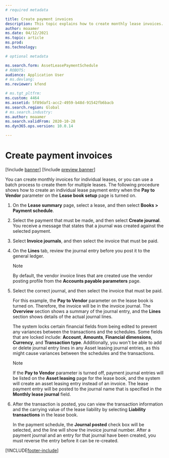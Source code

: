 ```yaml
---
# required metadata

title: Create payment invoices
description: This topic explains how to create monthly lease invoices. You can create invoices for individual leases, or you can use a batch process to create them for multiple leases.
author: moaamer
ms.date: 04/12/2021
ms.topic: article
ms.prod: 
ms.technology: 

# optional metadata

ms.search.form: AssetLeasePaymentSchedule
# ROBOTS: 
audience: Application User
# ms.devlang: 
ms.reviewer: kfend

# ms.tgt_pltfrm: 
ms.custom: 4464
ms.assetid: 5f89daf1-acc2-4959-b48d-91542fb6bacb
ms.search.region: Global
# ms.search.industry: 
ms.author: moaamer
ms.search.validFrom: 2020-10-28
ms.dyn365.ops.version: 10.0.14

---
```

# Create payment invoices

[!include [banner](../includes/banner.md)]
[!include [preview banner](../includes/preview-banner.md)]


You can create monthly invoices for individual leases, or you can use a batch process to create them for multiple leases. The following procedure shows how to create an individual lease payment entry when the **Pay to Vendor** parameter on the **Lease book setup** page is turned on.

1. On the **Lease summary** page, select a lease, and then select **Books \> Payment schedule**.
2. Select the payment that must be made, and then select **Create journal**. You receive a message that states that a journal was created against the selected payment.
3. Select **Invoice journals**, and then select the invoice that must be paid.
4. On the **Lines** tab, review the journal entry before you post it to the general ledger.

    > [!NOTE]
    > By default, the vendor invoice lines that are created use the vendor posting profile from the **Accounts payable parameters** page.

5. Select the correct journal, and then select the invoice that must be paid.

    For this example, the **Pay to Vendor** parameter on the lease book is turned on. Therefore, the invoice will be in the invoice journal. The **Overview** section shows a summary of the journal entry, and the **Lines** section shows details of the actual journal lines.
    
   The system locks certain financial fields from being edited to prevent any variances between the transactions and the schedules. Some fields that are locked include: **Account**, **Amounts**, **Financial dimensions**, **Currency**, and **Transaction type**. Additionally, you won't be able to add or delete journal entry lines in any Asset leasing journal entries, as this might cause variances between the schedules and the transactions.

    > [!NOTE]
    > If the **Pay to Vendor** parameter is turned off, payment journal entries will be listed on the **Asset leasing** page for the lease book, and the system will create an asset leasing entry instead of an invoice. The lease payment entry will be posted to the journal name that is specified in the **Monthly lease journal** field.

6. After the transaction is posted, you can view the transaction information and the carrying value of the lease liability by selecting **Liability transactions** in the lease book.

    In the payment schedule, the **Journal posted** check box will be selected, and the line will show the invoice journal number. After a payment journal and an entry for that journal have been created, you must reverse the entry before it can be re-created.


[!INCLUDE[footer-include](../../includes/footer-banner.md)]
